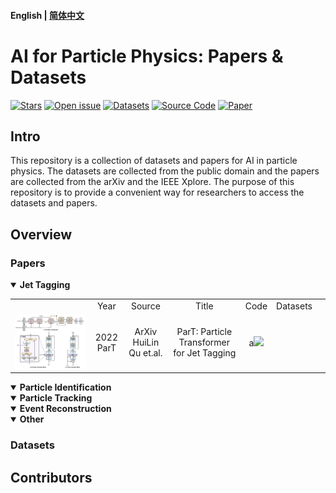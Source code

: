 
#### English | [简体中文](https://github.com/zhangzhengde0225/FINet/blob/main/docs/README_zh_cn.md)

# AI for Particle Physics: Papers & Datasets

[![Stars](https://img.shields.io/github/stars/zhangzhengde0225/FINet)](
https://github.com/zhangzhengde0225/FINet)
[![Open issue](https://img.shields.io/github/issues/zhangzhengde0225/FINet)](
https://github.com/zhangzhengde0225/FINet/issues)
[![Datasets](https://img.shields.io/static/v1?label=Download&message=datasets&color=green)](
https://github.com/zhangzhengde0225/FINet/blob/master/docs/datasets.md)
[![Source Code](https://img.shields.io/static/v1?label=Download&message=source_code&color=orange)](
https://github.com/zhangzhengde0225/FINet/archive/refs/heads/master.zip)
[![Paper](https://img.shields.io/static/v1?label=Read&message=paper&color=pink)](
https://doi.org/10.1109/TIM.2022.3194909)

## Intro

This repository is a collection of datasets and papers for AI in particle physics. The datasets are collected from the public domain and the papers are collected from the arXiv and the IEEE Xplore. The purpose of this repository is to provide a convenient way for researchers to access the datasets and papers.


## Overview 

### Papers
<details open>
<summary><b>Jet Tagging</b></summary>
<table align="center">
    <tbody>
        <tr>
            <td align="center"></td>
            <td align="center">Year</td>
            <td align="center">Source</td>
            <td align="center">Title</td>
            <td align="center">Code</td>
            <td align="center">Datasets<td>
        </tr>
        <tr>
            <td align="center"><img src="Figs/ParT_arch.png" </td>
            <td align="center">2022 ParT</td>
            <td align="center">ArXiv HuiLin Qu et.al.</td>
            <td align="center">ParT: Particle Transformer for Jet Tagging</td>
            <td align="center">a<a href="https://github.com/jet-universe/particle_transformer"><img src=https://img.shields.io/github/stars/zhangzhengde0225/FINet"</a></td>
</table>
</details>

<details open>
<summary><b>Particle Identification</b></summary>

</details>

<details open>
<summary><b>Particle Tracking</b></summary>

</details>

<details open>
<summary><b>Event Reconstruction</b></summary>

</details>

<details open>
<summary><b>Other</b></summary>
</details>


### Datasets




## Contributors
